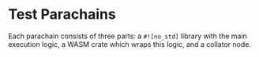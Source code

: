 # Test Parachains

Each parachain consists of three parts: a `#![no_std]` library with the main execution logic, a WASM crate which wraps this logic, and a collator node.
